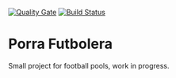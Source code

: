 [![Quality Gate](https://sonarcloud.io/api/project_badges/measure?project=csegu_porra-futbol&metric=sqale_index)](https://sonarcloud.io/dashboard?id=csegu_porra-futbol)
[![Build Status](https://travis-ci.org/csegu/porra-futbol.svg?branch=master)](https://travis-ci.org/csegu/porra-futbol) 

# Porra Futbolera

Small project for football pools, work in progress.
